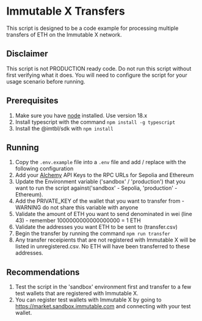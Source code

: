 # Immutable X Transfers

This script is designed to be a code example for processing multiple transfers of ETH on the Immutable X network. 

## Disclaimer

This script is not PRODUCTION ready code. Do not run this script without first verifying what it does. You will need to configure the script for your usage scenario before running.

## Prerequisites

1. Make sure you have [node]('https://nodejs.org/en/) installed. Use version 18.x
2. Install typescript with the command `npm install -g typescript`
3. Install the @imtbl/sdk with `npm install`

## Running

1. Copy the `.env.example` file into a `.env` file and add / replace with the following configuration
2. Add your [Alchemy](https://alchemy.com) API Keys to the RPC URLs for Sepolia and Ethereum
3. Update the Environment variable ('sandbox' / 'production') that you want to run the script against('sandbox' - Sepolia, 'production' - Ethereum).
4. Add the PRIVATE_KEY of the wallet that you want to transfer from - WARNING do not share this variable with anyone
5. Validate the amount of ETH you want to send denominated in wei (line 43) - remember 1000000000000000000 = 1 ETH 
6. Validate the addresses you want ETH to be sent to (transfer.csv)
7. Begin the transfer by running the command `npm run transfer`
8. Any transfer receipients that are not registered with Immutable X will be listed in unregistered.csv. No ETH will have been transferred to these addresses.

## Recommendations

1. Test the script in the 'sandbox' environment first and transfer to a few test wallets that are registered with Immutable X. 
2. You can register test wallets with Immutable X by going to https://market.sandbox.immutable.com and connecting with your test wallet.
